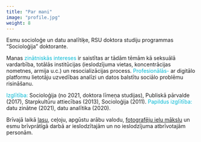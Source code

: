 ```yaml
---
title: "Par mani"
image: "profile.jpg"
weight: 8
---
```

<span style="color: rgb(0, 184, 212);"></span>

Esmu socioloģe un datu analītiķe, RSU doktora studiju programmas “Socioloģija” doktorante.

Manas <span style="color: rgb(0, 184, 212);">zinātniskās intereses</span> ir saistītas ar tādām tēmām kā seksuālā vardarbība, totālās institūcijas (ieslodzījuma vietas, koncentrācijas nometnes, armija u.c.) un resocializācijas process. <span style="color: rgb(0, 184, 212);">Profesionālās-</span> ar digitālo platformu lietotāju uzvedības analīzi un datos balstītu sociālo problēmu risināšanu.

<span style="color: rgb(0, 184, 212);">Izglītība:</span> Socioloģija (no 2021, doktora līmeņa studijas),  Publiskā pārvalde (2017), Starpkultūru attiecības (2013),  Socioloģija (2011). <span style="color: rgb(0, 184, 212);">Papildus izglītība:</span> datu zinātne (2021), datu analītika (2020).

Brīvajā laikā [lasu](https://www.goodreads.com/user/show/22833723-agnese), ceļoju, apgūstu arābu valodu, [fotografēju ielu mākslu](https://www.instagram.com/graffitigrammer/) un esmu brīvprātīgā darbā ar ieslodzītajām un no ieslodzījuma atbrīvotajām personām. 
